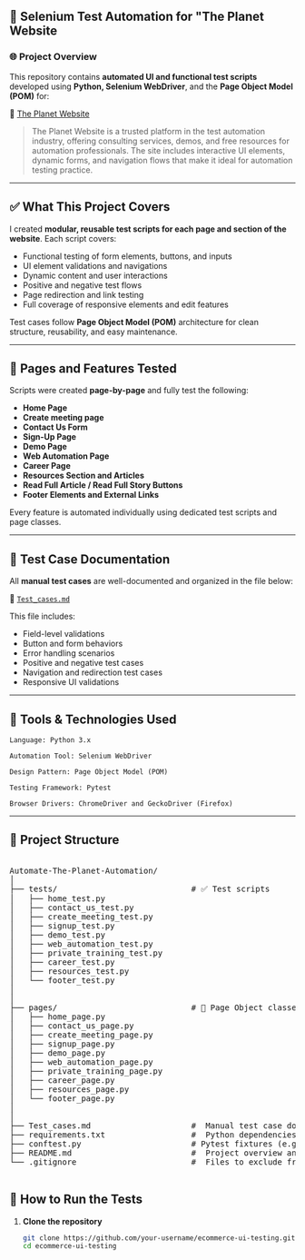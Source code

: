 ## 🔧 Selenium Test Automation for "The Planet Website ##

### 🌐 Project Overview

This repository contains **automated UI and functional test scripts** developed using **Python, Selenium WebDriver**, and the **Page Object Model (POM)** for:

🔗 [The Planet Website](https://www.automatetheplanet.com/)

> The Planet Website is a trusted platform in the test automation industry, offering consulting services, demos, and free resources for automation professionals. The site includes interactive UI elements, dynamic forms, and navigation flows that make it ideal for automation testing practice.

---

## ✅ What This Project Covers

I created **modular, reusable test scripts for each page and section of the website**. Each script covers:

-  Functional testing of form elements, buttons, and inputs  
-  UI element validations and navigations  
-  Dynamic content and user interactions  
-  Positive and negative test flows  
-  Page redirection and link testing  
-  Full coverage of responsive elements and edit features  

Test cases follow **Page Object Model (POM)** architecture for clean structure, reusability, and easy maintenance.

---

## 📄 Pages and Features Tested

Scripts were created **page-by-page** and fully test the following:

-  **Home Page**  
-  **Create meeting page**  
-  **Contact Us Form**  
-  **Sign-Up Page**  
-  **Demo Page**  
-  **Web Automation Page**  
-  **Career Page**  
-  **Resources Section and Articles**  
-  **Read Full Article / Read Full Story Buttons**  
-  **Footer Elements and External Links**

Every feature is automated individually using dedicated test scripts and page classes.

---

## 🧾 Test Case Documentation

All **manual test cases** are well-documented and organized in the file below:

📄 [`Test_cases.md`](./Test_cases.md)

This file includes:

- Field-level validations  
- Button and form behaviors  
- Error handling scenarios  
- Positive and negative test cases  
- Navigation and redirection test cases  
- Responsive UI validations

---

## 🧰 Tools & Technologies Used

    Language: Python 3.x

    Automation Tool: Selenium WebDriver

    Design Pattern: Page Object Model (POM)

    Testing Framework: Pytest 

    Browser Drivers: ChromeDriver and GeckoDriver (Firefox)
---

## 📁 Project Structure
<pre>

Automate-The-Planet-Automation/
│
├── tests/                            # ✅ Test scripts 
│   ├── home_test.py
│   ├── contact_us_test.py
│   ├── create_meeting_test.py
│   ├── signup_test.py
│   ├── demo_test.py
│   ├── web_automation_test.py
│   ├── private_training_test.py
│   ├── career_test.py
│   ├── resources_test.py
│   └── footer_test.py
│  
│
├── pages/                            # 📄 Page Object classes 
│   ├── home_page.py
│   ├── contact_us_page.py
│   ├── create_meeting_page.py
│   ├── signup_page.py
│   ├── demo_page.py
│   ├── web_automation_page.py
│   ├── private_training_page.py
│   ├── career_page.py
│   ├── resources_page.py
│   └── footer_page.py
│
│
├── Test_cases.md                     #  Manual test case documentation
├── requirements.txt                  #  Python dependencies
├── conftest.py                       # Pytest fixtures (e.g., browser setup)
├── README.md                         #  Project overview and instructions
└── .gitignore                        #  Files to exclude from Git

</pre>

## 🚀 How to Run the Tests

1. **Clone the repository**
   ```bash
   git clone https://github.com/your-username/ecommerce-ui-testing.git
   cd ecommerce-ui-testing



